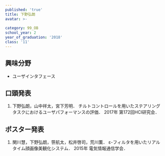 ```yaml
---
published: 'true'
title: 下野弘朗
avatar: >-
  
category: 99_OB
school_year: 2
year_of_graduation: '2018'
class: '11'
---
```

## 興味分野
* ユーザインタフェース

## 口頭発表
1. 下野弘朗，山中祥太，宮下芳明． チルトコントロールを用いたステアリングタスクにおけるユーザパフォーマンスの評価． 2017年 第172回HCI研究会．

## ポスター発表
1. 関川慧，下野弘朗，笹航太，松井啓司，荒川薫． ε-フィルタを用いたリアルタイム顔画像美観化システム．
 2015年 電気情報通信学会．
